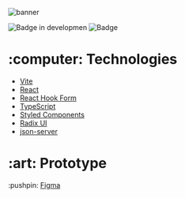 ![banner](https://github.com/user-attachments/assets/584d64ad-f2e1-4578-bbfb-fd0c9e5c5d0b)

![Badge in developmen](http://img.shields.io/static/v1?label=STATUS&message=finished&color=GREEN&style=for-the-badge) 
![Badge](https://img.shields.io/badge/With-Rocketseat-%237159c1?style=for-the-badge&logo=purple)

<h1>:computer: Technologies</h1>

- <a href="https://vite.dev">Vite</a> 
- <a href="https://reactjs.org">React</a>
- <a href="https://www.react-hook-form.com">React Hook Form</a>
- <a href="https://www.typescriptlang.org">TypeScript</a>
- <a href="https://styled-components.com">Styled Components</a>
- <a href="https://www.radix-ui.com">Radix UI</a>
- <a href="https://github.com/typicode/json-server/tree/v0">json-server</a>

<h1>:art: Prototype</h1>
:pushpin: <a href=https://www.figma.com/design/izRSQA9i05DhVXgCS0Q3Pz/DT-Money-(Community)?node-id=0-1&node-type=canvas&t=4bZQlZ3jOW8uUqWU-0">Figma</a>
<br /><br />
